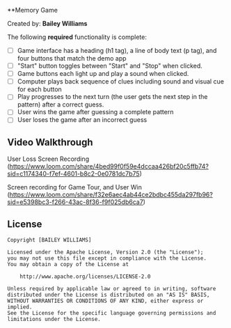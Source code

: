 **Memory Game

Created by: **Bailey Williams**


The following **required** functionality is complete:

* [ ] Game interface has a heading (h1 tag), a line of body text (p tag), and four buttons that match the demo app
* [ ] "Start" button toggles between "Start" and "Stop" when clicked. 
* [ ] Game buttons each light up and play a sound when clicked. 
* [ ] Computer plays back sequence of clues including sound and visual cue for each button
* [ ] Play progresses to the next turn (the user gets the next step in the pattern) after a correct guess. 
* [ ] User wins the game after guessing a complete pattern
* [ ] User loses the game after an incorrect guess

## Video Walkthrough 

User Loss Screen Recording
(https://www.loom.com/share/4bed99f0f59e4dccaa426bf20c5ffb74?sid=c1174340-f7ef-4601-b8c2-0e0781dc7b75)

Screen recording for Game Tour, and User Win
(https://www.loom.com/share/f32e6aec4ab44ce2bdbc455da297fb96?sid=e5398bc3-f266-43ac-8f36-f9f025db6ca7)


## License

    Copyright [BAILEY WILLIAMS]

    Licensed under the Apache License, Version 2.0 (the "License");
    you may not use this file except in compliance with the License.
    You may obtain a copy of the License at

        http://www.apache.org/licenses/LICENSE-2.0

    Unless required by applicable law or agreed to in writing, software
    distributed under the License is distributed on an "AS IS" BASIS,
    WITHOUT WARRANTIES OR CONDITIONS OF ANY KIND, either express or implied.
    See the License for the specific language governing permissions and
    limitations under the License.
